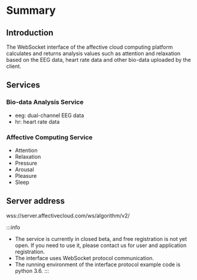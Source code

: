 # Summary

## Introduction
The WebSocket interface of the affective cloud computing platform calculates and returns analysis values such as attention and relaxation based on the EEG data, heart rate data and other bio-data uploaded by the client.

## Services
### Bio-data Analysis Service
- eeg: dual-channel EEG data
- hr: heart rate data

### Affective Computing Service
- Attention
- Relaxation
- Pressure
- Arousal
- Pleasure
- Sleep

## Server address

wss://server.affectivecloud.com/ws/algorithm/v2/

:::info
* The service is currently in closed beta, and free registration is not yet open. If you need to use it, please contact us for user and application registration.
* The interface uses WebSocket protocol communication.
* The running environment of the interface protocol example code is python 3.6.
:::

